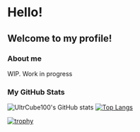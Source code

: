 <!--
**UltraCube100/UltraCube100** is a ✨ _special_ ✨ repository because its `README.md` (this file) appears on your GitHub profile.

Here are some ideas to get you started:

- 🔭 I’m currently working on ...
- 🌱 I’m currently learning ...
- 👯 I’m looking to collaborate on ...
- 🤔 I’m looking for help with ...
- 💬 Ask me about ...
- 📫 How to reach me: ...
- 😄 Pronouns: ...
- ⚡ Fun fact: ...
-->

# Hello!
## Welcome to my profile!
### About me
WIP. Work in progress

### My GitHub Stats

![UltrCube100's GitHub stats](https://github-readme-stats.vercel.app/api?username=UltraCube100&count_private=true&theme=onedark) [![Top Langs](https://github-readme-stats.vercel.app/api/top-langs/?username=UltraCube100&langs_count=10&layout=compact&hide=python)](https://github.com/anuraghazra/github-readme-stats)


[![trophy](https://github-profile-trophy.vercel.app/?username=UltraCube100&no-frame=true)](https://github.com/ryo-ma/github-profile-trophy)

  
